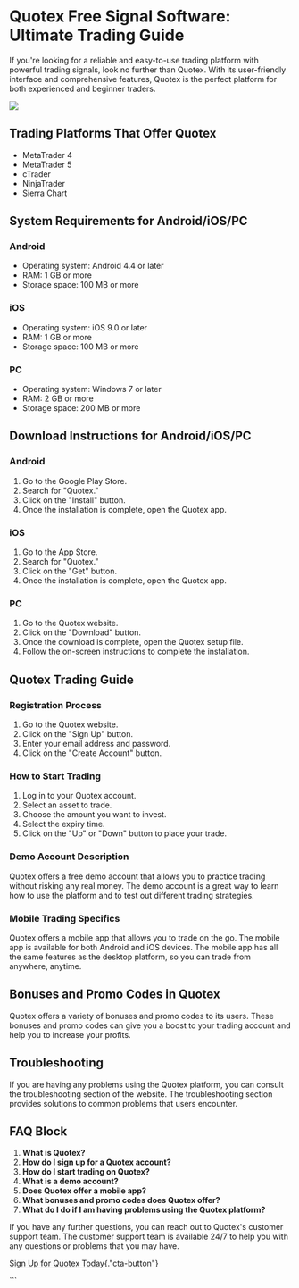# Quotex Free Signal Software: Ultimate Trading Guide

If you\'re looking for a reliable and easy-to-use trading platform with
powerful trading signals, look no further than Quotex. With its
user-friendly interface and comprehensive features, Quotex is the
perfect platform for both experienced and beginner traders.

[![](https://static.quotex.io/files/8_en/300_250.jpg)](https://traff.sbs/brokerqxsignupf)

## Trading Platforms That Offer Quotex

-   MetaTrader 4
-   MetaTrader 5
-   cTrader
-   NinjaTrader
-   Sierra Chart

## System Requirements for Android/iOS/PC

### Android

-   Operating system: Android 4.4 or later
-   RAM: 1 GB or more
-   Storage space: 100 MB or more

### iOS

-   Operating system: iOS 9.0 or later
-   RAM: 1 GB or more
-   Storage space: 100 MB or more

### PC

-   Operating system: Windows 7 or later
-   RAM: 2 GB or more
-   Storage space: 200 MB or more

## Download Instructions for Android/iOS/PC

### Android

1.  Go to the Google Play Store.
2.  Search for "Quotex."
3.  Click on the "Install" button.
4.  Once the installation is complete, open the Quotex app.

### iOS

1.  Go to the App Store.
2.  Search for "Quotex."
3.  Click on the "Get" button.
4.  Once the installation is complete, open the Quotex app.

### PC

1.  Go to the Quotex website.
2.  Click on the "Download" button.
3.  Once the download is complete, open the Quotex setup file.
4.  Follow the on-screen instructions to complete the installation.

## Quotex Trading Guide

### Registration Process

1.  Go to the Quotex website.
2.  Click on the "Sign Up" button.
3.  Enter your email address and password.
4.  Click on the "Create Account" button.

### How to Start Trading

1.  Log in to your Quotex account.
2.  Select an asset to trade.
3.  Choose the amount you want to invest.
4.  Select the expiry time.
5.  Click on the "Up" or "Down" button to place your trade.

### Demo Account Description

Quotex offers a free demo account that allows you to practice trading
without risking any real money. The demo account is a great way to learn
how to use the platform and to test out different trading strategies.

### Mobile Trading Specifics

Quotex offers a mobile app that allows you to trade on the go. The
mobile app is available for both Android and iOS devices. The mobile app
has all the same features as the desktop platform, so you can trade from
anywhere, anytime.

## Bonuses and Promo Codes in Quotex

Quotex offers a variety of bonuses and promo codes to its users. These
bonuses and promo codes can give you a boost to your trading account and
help you to increase your profits.

## Troubleshooting

If you are having any problems using the Quotex platform, you can
consult the troubleshooting section of the website. The troubleshooting
section provides solutions to common problems that users encounter.

## FAQ Block

1.  **What is Quotex?**
2.  **How do I sign up for a Quotex account?**
3.  **How do I start trading on Quotex?**
4.  **What is a demo account?**
5.  **Does Quotex offer a mobile app?**
6.  **What bonuses and promo codes does Quotex offer?**
7.  **What do I do if I am having problems using the Quotex platform?**

If you have any further questions, you can reach out to Quotex\'s
customer support team. The customer support team is available 24/7 to
help you with any questions or problems that you may have.

[Sign Up for Quotex
Today](\%22https://traff.sbs/brokerqxsignup\%22){."cta-button"}

\`\`\`

